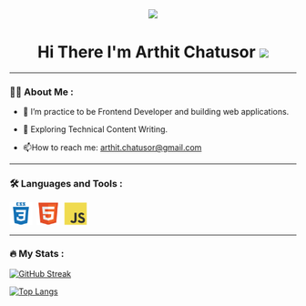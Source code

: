 <div id="header" align="center">
  <img src="https://media2.giphy.com/media/v1.Y2lkPTc5MGI3NjExc3NzanpkMmt1bXF3NGt0cXdxbGJxaTU3cnBubHB2N3p5N3JkaHVjbiZlcD12MV9pbnRlcm5hbF9naWZfYnlfaWQmY3Q9cw/gjrYDwbjnK8x36xZIO/giphy.webp" width="200"/>
</div>




<h1 align="center" >
 Hi There I'm Arthit Chatusor
  <img src="https://media.giphy.com/media/hvRJCLFzcasrR4ia7z/giphy.gif" width="30px"/>
</h1>


---

### :woman_technologist: About Me :

- :telescope: I’m  practice to be Frontend Developer and  building web applications.

- :seedling: Exploring Technical Content Writing.

- :mailbox:How to reach me: arthit.chatusor@gmail.com


---

### :hammer_and_wrench: Languages and Tools :

<div>
  <img src="https://github.com/devicons/devicon/blob/master/icons/css3/css3-plain-wordmark.svg"  title="CSS3" alt="CSS" width="40" height="40"/>&nbsp;
  <img src="https://github.com/devicons/devicon/blob/master/icons/html5/html5-original.svg" title="HTML5" alt="HTML" width="40" height="40"/>&nbsp;
  <img src="https://github.com/devicons/devicon/blob/master/icons/javascript/javascript-original.svg" title="JavaScript" alt="JavaScript" width="40" height="40"/>&nbsp;
</div>


---

### :fire: My Stats :

<a href="https://git.io/streak-stats"><img src="https://github-readme-streak-stats.herokuapp.com?user=Arthitphk&theme=youtube-dark&border_radius=5" alt="GitHub Streak" /></a>



[![Top Langs](https://github-readme-stats.vercel.app/api/top-langs/?username=Arthitphk&layout=compact&theme=vision-friendly-dark)](https://github.com/anuraghazra/github-readme-stats)
